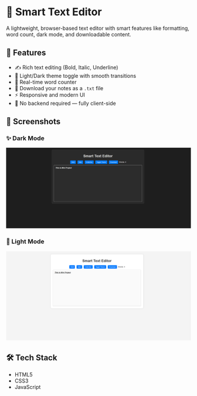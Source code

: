 # 📝 Smart Text Editor

A lightweight, browser-based text editor with smart features like formatting, word count, dark mode, and downloadable content.

## 🚀 Features

- ✍️ Rich text editing (Bold, Italic, Underline)
- 🌙 Light/Dark theme toggle with smooth transitions
- 🔢 Real-time word counter
- 💾 Download your notes as a `.txt` file
- ⚡ Responsive and modern UI
- 🔐 No backend required — fully client-side

## 📸 Screenshots

### ✨ Dark Mode
![Light Mode](Screenshot/Screenshot%202025-04-21%20224940.png)

### 🌙 Light Mode
![Dark Mode](Screenshot/Screenshot%202025-04-21%20225549.png)

## 🛠️ Tech Stack

- HTML5
- CSS3 
- JavaScript 


